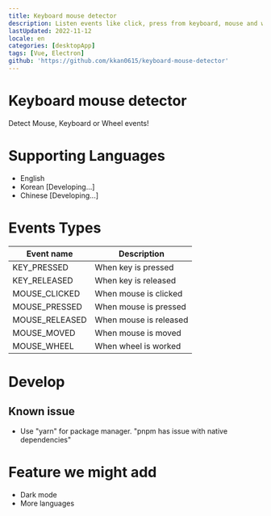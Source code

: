 ```yaml
---
title: Keyboard mouse detector
description: Listen events like click, press from keyboard, mouse and wheel 
lastUpdated: 2022-11-12
locale: en
categories: [desktopApp]
tags: [Vue, Electron]
github: 'https://github.com/kkan0615/keyboard-mouse-detector'
---
```


# Keyboard mouse detector
Detect Mouse, Keyboard or Wheel events!

# Supporting Languages
- English
- Korean [Developing...]
- Chinese [Developing...]

# Events Types
| Event name     | Description            |
|----------------|------------------------|
| KEY_PRESSED    | When key is pressed    |
| KEY_RELEASED   | When key is released   |
| MOUSE_CLICKED  | When mouse is clicked  |
| MOUSE_PRESSED  | When mouse is pressed  |
| MOUSE_RELEASED | When mouse is released |
| MOUSE_MOVED    | When mouse is moved    |
| MOUSE_WHEEL    | When wheel is worked   |

# Develop
## Known issue
- Use "yarn" for package manager. "pnpm has issue with native dependencies"

# Feature we might add
- Dark mode
- More languages
